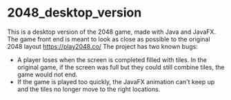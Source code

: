 # 2048_desktop_version
This is a desktop version of the 2048 game, made with Java and JavaFX. 
The game front end is meant to look as close as possible to the original 2048 layout https://play2048.co/
The project has two known bugs:
- A player loses when the screen is completed filled with tiles. In the original game, if the screen was full but they could still combine tiles, the game would not end.
- If the game is played too quickly, the JavaFX animation can't keep up and the tiles no longer move to the right locations. 
